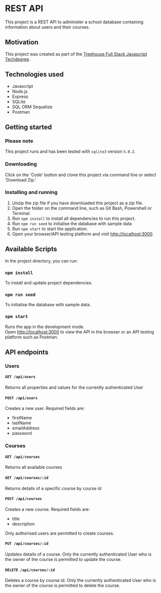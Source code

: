 # REST API 

This project is a REST API to administer a school database containing information about users and their courses.

## Motivation
This project was created as part of the [Treehouse Full Stack Javascript Techdegree](https://teamtreehouse.com/techdegree/full-stack-javascript).

## Technologies used
- Javascript
- Node.js
- Express
- SQLite
- SQL ORM Sequelize
- Postman

## Getting started
### Please note
This project runs and has been tested with `sqlite3` version `5.0.2`.

### Downloading
Click on the 'Code' button and clone this project via command line or select 'Download Zip.'

### Installing and running
1. Unzip the zip file if you have downloaded this project as a zip file.
1. Open the folder on the command line, such as Git Bash, Powershell or Terminal.
1. Run `npm install` to install all dependencies to run this project.
1. Run `npm run seed` to initialise the database with sample data
1. Run `npm start` to start the application.
1. Open your browser/API testing platform and visit [http://localhost:3000](http://localhost:3000).

## Available Scripts
In the project directory, you can run:

### `npm install`
To install and update project dependencies.

### `npm run seed`
To initialise the database with sample data.

### `npm start`
Runs the app in the development mode.\
Open [http://localhost:3000](http://localhost:3000) to view the API in the browser or an API testing platform such as Postman.

## API endpoints

### Users
#### `GET /api/users`
Returns all properties and values for the currently authenticated User

#### `POST /api/users`
Creates a new user. Required fields are:
- firstName
- lastName
- emailAddress
- password

### Courses
#### `GET /api/courses`
Returns all available courses

#### `GET /api/courses/:id`
Returns details of a specific course by course id

#### `POST /api/courses`
Creates a new course. Required fields are:
- title
- description

Only authorised users are permitted to create courses.

#### `PUT /api/courses/:id`
Updates details of a course. Only the currently authenticated User who is the owner of the course is permitted to update the course.

#### `DELETE /api/courses/:id`
Deletes a course by course id. Only the currently authenticated User who is the owner of the course is permitted to delete the course. 